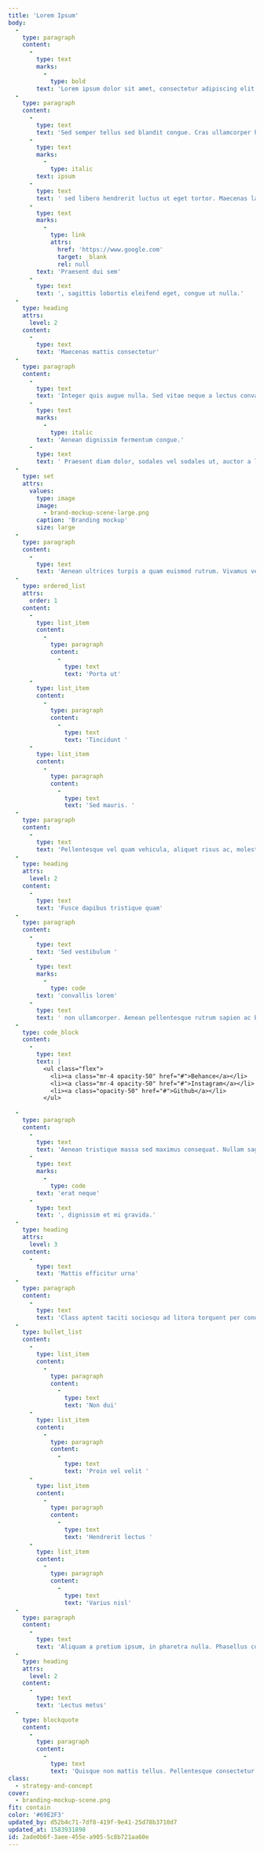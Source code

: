 ```yaml
---
title: 'Lorem Ipsum'
body:
  -
    type: paragraph
    content:
      -
        type: text
        marks:
          -
            type: bold
        text: 'Lorem ipsum dolor sit amet, consectetur adipiscing elit. Ut aliquet eget ex nec scelerisque. Cras commodo, nulla vel sodales gravida, risus ex rutrum neque, at molestie dui nulla vitae nulla. Praesent maximus sed quam eu efficitur. '
  -
    type: paragraph
    content:
      -
        type: text
        text: 'Sed semper tellus sed blandit congue. Cras ullamcorper hendrerit leo, ornare porta ante auctor vel. In sit amet ex odio. Fusce at '
      -
        type: text
        marks:
          -
            type: italic
        text: ipsum
      -
        type: text
        text: ' sed libero hendrerit luctus ut eget tortor. Maecenas lacinia nunc id ligula cursus imperdiet. Nunc est elit, imperdiet ut vehicula sed, molestie nec sem. Etiam in convallis lorem. Aenean a suscipit ligula, at fermentum diam. '
      -
        type: text
        marks:
          -
            type: link
            attrs:
              href: 'https://www.google.com'
              target: _blank
              rel: null
        text: 'Praesent dui sem'
      -
        type: text
        text: ', sagittis lobortis eleifend eget, congue ut nulla.'
  -
    type: heading
    attrs:
      level: 2
    content:
      -
        type: text
        text: 'Maecenas mattis consectetur'
  -
    type: paragraph
    content:
      -
        type: text
        text: 'Integer quis augue nulla. Sed vitae neque a lectus convallis faucibus nec non elit. Sed eget nisl eget dolor rutrum lobortis. Nunc accumsan sagittis sagittis. Maecenas laoreet sem in nibh sollicitudin euismod. '
      -
        type: text
        marks:
          -
            type: italic
        text: 'Aenean dignissim fermentum congue.'
      -
        type: text
        text: ' Praesent diam dolor, sodales vel sodales ut, auctor a lorem. Vestibulum dictum dolor et turpis tempus consequat.'
  -
    type: set
    attrs:
      values:
        type: image
        image:
          - brand-mockup-scene-large.png
        caption: 'Branding mockup'
        size: large
  -
    type: paragraph
    content:
      -
        type: text
        text: 'Aenean ultrices turpis a quam euismod rutrum. Vivamus vel neque quis orci volutpat venenatis in commodo orci. Maecenas euismod dolor non est imperdiet hendrerit. Suspendisse sem lectus, accumsan condimentum '
  -
    type: ordered_list
    attrs:
      order: 1
    content:
      -
        type: list_item
        content:
          -
            type: paragraph
            content:
              -
                type: text
                text: 'Porta ut'
      -
        type: list_item
        content:
          -
            type: paragraph
            content:
              -
                type: text
                text: 'Tincidunt '
      -
        type: list_item
        content:
          -
            type: paragraph
            content:
              -
                type: text
                text: 'Sed mauris. '
  -
    type: paragraph
    content:
      -
        type: text
        text: 'Pellentesque vel quam vehicula, aliquet risus ac, molestie turpis. Curabitur hendrerit consequat tortor a porta. Praesent massa odio, pharetra in magna vel, semper efficitur erat. Ut pulvinar dui consequat sapien sagittis hendrerit. Etiam mollis mollis nisl sed porttitor.'
  -
    type: heading
    attrs:
      level: 2
    content:
      -
        type: text
        text: 'Fusce dapibus tristique quam'
  -
    type: paragraph
    content:
      -
        type: text
        text: 'Sed vestibulum '
      -
        type: text
        marks:
          -
            type: code
        text: 'convallis lorem'
      -
        type: text
        text: ' non ullamcorper. Aenean pellentesque rutrum sapien ac bibendum. Donec placerat urna a pretium sodales. Ut dictum lobortis ultrices. Suspendisse quis facilisis arcu.'
  -
    type: code_block
    content:
      -
        type: text
        text: |
          <ul class="flex">
            <li><a class="mr-4 opacity-50" href="#">Behance</a></li>
            <li><a class="mr-4 opacity-50" href="#">Instagram</a></li>
            <li><a class="opacity-50" href="#">Github</a></li>
          </ul>
          
  -
    type: paragraph
    content:
      -
        type: text
        text: 'Aenean tristique massa sed maximus consequat. Nullam sagittis tortor nulla, in tristique odio placerat mattis. Donec quis purus ipsum. Donec interdum in nisl id congue. In '
      -
        type: text
        marks:
          -
            type: code
        text: 'erat neque'
      -
        type: text
        text: ', dignissim et mi gravida.'
  -
    type: heading
    attrs:
      level: 3
    content:
      -
        type: text
        text: 'Mattis efficitur urna'
  -
    type: paragraph
    content:
      -
        type: text
        text: 'Class aptent taciti sociosqu ad litora torquent per conubia nostra, per inceptos himenaeos. Ut vitae lectus nec nunc ultricies vehicula id vulputate nisi. Vivamus finibus congue lectus, id accumsan mi sagittis vitae in nec elit vitae nibh finibus consectetur interdum.'
  -
    type: bullet_list
    content:
      -
        type: list_item
        content:
          -
            type: paragraph
            content:
              -
                type: text
                text: 'Non dui'
      -
        type: list_item
        content:
          -
            type: paragraph
            content:
              -
                type: text
                text: 'Proin vel velit '
      -
        type: list_item
        content:
          -
            type: paragraph
            content:
              -
                type: text
                text: 'Hendrerit lectus '
      -
        type: list_item
        content:
          -
            type: paragraph
            content:
              -
                type: text
                text: 'Varius nisl'
  -
    type: paragraph
    content:
      -
        type: text
        text: 'Aliquam a pretium ipsum, in pharetra nulla. Phasellus congue nunc vel facilisis ullamcorper. Phasellus velit arcu, pulvinar eu mattis porttitor, tincidunt quis dolor. Sed a cursus ligula, at blandit elit. Nam lectus metus, luctus in nunc sed, dictum maximus lectus.'
  -
    type: heading
    attrs:
      level: 2
    content:
      -
        type: text
        text: 'Lectus metus'
  -
    type: blockquote
    content:
      -
        type: paragraph
        content:
          -
            type: text
            text: 'Quisque non mattis tellus. Pellentesque consectetur libero sit amet dignissim dignissim. In sed quam erat. Morbi efficitur hendrerit augue, sit amet mattis est venenatis at. Vivamus finibus congue lectus, id accumsan mi sagittis vitae in nec elit vitae nibh finibus consectetur interdum.'
class:
  - strategy-and-concept
cover:
  - branding-mockup-scene.png
fit: contain
color: '#69E2F3'
updated_by: d52b4c71-7df8-419f-9e41-25d78b3710d7
updated_at: 1583931898
id: 2ade0b6f-3aee-455e-a905-5c8b721aa60e
---
```

